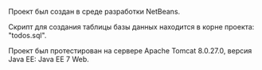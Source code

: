 Проект был создан в среде разработки NetBeans.

Скрипт для создания таблицы базы данных находится в корне проекта: "todos.sql".

Проект был протестирован на сервере Apache Tomcat 8.0.27.0, версия Java EE: Java EE 7 Web.
